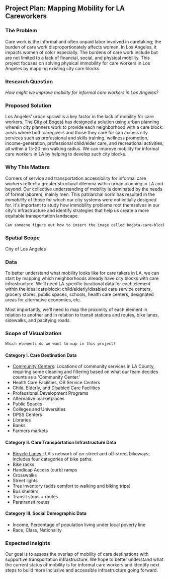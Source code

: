 ## Project Plan: Mapping Mobility for LA Careworkers

### The Problem
Care work is the informal and often unpaid labor involved in caretaking; the burden of care work disproportionately affects women. In Los Angeles, it impacts women of color especially. The burdens of care work include but are not limited to a lack of financial, social, and physical mobility. This project focuses on solving physical immobility for care workers in Los Angeles by mapping existing city care blocks.

### Research Question
*How might we improve mobility for informal care workers in Los Angeles?*

### Proposed Solution
Los Angeles’ urban sprawl is a key factor in the lack of mobility for care workers. The <a href="https://www.brookings.edu/wp-content/uploads/2021/12/City-playbook_Bogota.pdf">City of Bogotá</a> has designed a solution using urban planning wherein city planners work to provide each neighborhood with a care block: areas where both caregivers and those they care for can access city services such as professional and skills training, wellness promotion, income-generation, professional child/elder care, and recreational activities, all within a 15-20 min walking radius. We can improve mobility for informal care workers in LA by helping to develop such city blocks.

### Why This Matters
Corners of service and transportation accessibility for informal care workers reflect a greater structural dilemma within urban planning in LA and beyond. Our collective understanding of mobility is dominated by the needs of formal laborers, mainly men. This patriarchal norm has resulted in the *immobility* of those for which our city systems were not initially designed for. It's important to study how immobility problems root themselves in our city's infrastructure and identify strategies that help us create a more equitable transportation landscape.

```diff
Can someone figure out how to insert the image called bogota-care-block from 'images' folder here?
```
### Spatial Scope
City of Los Angeles

### Data
To better understand what mobility looks like for care takers in LA, we can start by mapping which neighborhoods already have city blocks with care infrastructure. We’ll need LA-specific locational data for each element within the ideal care block: child/elderly/disabled care service centers, grocery stores, public spaces, schools, health care centers, designated areas for alternative economies, etc.

Most importantly, we’ll need to map the proximity of each element in relation to another and in relation to transit stations and routes, bike lanes, sidewalks, and pacifying roads.

### Scope of Visualization
```diff
Which elements do we want to map in this project?
```
#### Category I. Care Destination Data
* <a href="https://geohub.lacity.org/datasets/lacounty::community-services/about">Community Centers</a>: Locations of community services in LA County, requiring some cleaning and filtering based on what our team decides counts as a 'Community Center.'
* Health Care Facilities, OB Service Centers
* Child, Elderly, and Disabled Care Facilities
* Professional Development Programs
* Alternative marketplaces
* Public Spaces
* Colleges and Universities
* DPSS Centers
* Libraries
* Banks
* Farmers markets

#### Category II. Care Transportation Infrastructure Data
* <a href="https://geohub.lacity.org/datasets/ladot::city-of-los-angeles-bikeways-1/about">Bicycle Lanes </a>: LA's network of on-street and off-street bikeways; includes four categories of bike paths.
* Bike racks
* Handicap Access (curb) ramps
* Crosswalks
* Street lights
* Tree inventory (adds comfort to walking and biking trips)
* Bus shelters
* Transit stops + routes
* Paratransit routes

#### Category III. Social Demographic Data
* Income, Percentage of population living under local poverty line
* Race, Class, Nationality

### Expected Insights
Our goal is to assess the overlap of mobility of care destinations with supportive transportation infrastructure. We hope to better understand what the current status of mobility is for informal care workers and identify next steps to build more inclusive and accessible infrastructure going forward.
